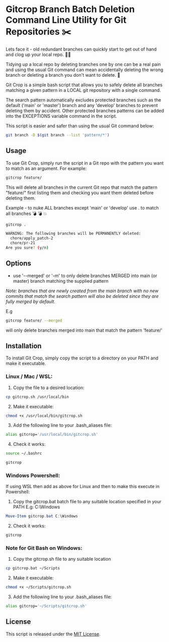 # Gitcrop Branch Batch Deletion Command Line Utility for Git Repositories :scissors:

Lets face it - old redundant branches can quickly start to get out of hand and clog up your local repo. :face_with_spiral_eyes:

Tidying up a local repo by deleting branches one by one can be a real pain and using the usual Git command can mean accidentally deleting the wrong branch or deleting a branch you don't want to delete. :cursing_face:

Git Crop is a simple bash script that allows you to safely delete all branches matching a given pattern in a LOCAL git repository with a single command.

The search pattern automatically excludes protected branches such as the default ('main' or 'master') branch and any 'develop' branches to prevent deleting them by accident. Other protected branches patterns can be added into the EXCEPTIONS variable command in the script.

This script is easier and safer than using the usual Git command below:

```bash
git branch -D $(git branch --list 'pattern/*')
```

## Usage

To use Git Crop, simply run the script in a Git repo with the pattern you want to match as an argument. For example:

```bash
gitcrop feature/
```

This will delete all branches in the current Git repo that match the pattern "feature/" first listing them and checking you want them deleted before deleting them.

Example - to nuke ALL branches except 'main' or 'develop' use . to match all branches :bomb: :bomb: :boom:

```bash
gitcrop .

WARNING: The following branches will be PERMANENTLY deleted:
  chore/apply_patch-2
  chore/pr-21
Are you sure? (y/n)
```

## Options

- use '--merged' or '-m' to only delete branches MERGED into main (or master) branch matching the supplied pattern

<i>Note: branches that are newly created from the main branch with no new commits that match the search pattern will also be deleted since they are fully merged by default.</i>

E.g

```bash
gitcrop feature/ --merged
```

will only delete branches merged into main that match the pattern 'feature/'

## Installation

To install Git Crop, simply copy the script to a directory on your PATH and make it executable.

### Linux / Mac / WSL:

1. Copy the file to a desired location:

```bash
cp gitcrop.sh /usr/local/bin
```

2. Make it executable:

```bash
chmod +x /usr/local/bin/gitcrop.sh
```

3. Add the following line to your .bash_aliases file:

```bash
alias gitcrop='/usr/local/bin/gitcrop.sh'
```

4. Check it works:

```bash
source ~/.bashrc

gitcrop
```

### Windows Powershell:

If using WSL then add as above for Linux and then to make this execute in Powershell:

1. Copy the gitcrop.bat batch file to any suitable location specified in your PATH E.g: C:\Windows

```PowerShell
Move-Item gitcrop.bat C:\Windows
```

2. Check it works:

```PowerShell
gitcrop
```

### Note for Git Bash on Windows:

1. Copy the gitcrop.sh file to any suitable location

```bash
cp gitcrop.bat ~/Scripts
```

2. Make it executable:

```bash
chmod +x ~/Scripts/gitcrop.sh
```

3. Add the following line to your .bash_aliases file:

```bash
alias gitcrop='~/Scripts/gitcrop.sh'
```

## License

This script is released under the [MIT License](https://opensource.org/licenses/MIT).
